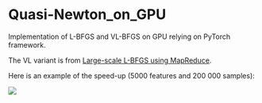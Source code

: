 # Quasi-Newton_on_GPU

Implementation of L-BFGS and VL-BFGS on GPU relying on PyTorch framework.

The VL variant is from [Large-scale L-BFGS using MapReduce](http://papers.nips.cc/paper/5333-large-scale-l-bfgs-using-mapreduce.pdf).

Here is an example of the speed-up (5000 features and 200 000 samples):

![](https://github.com/HugoooPerrin/Quasi-Newton_on_GPU/blob/master/screen.png)
